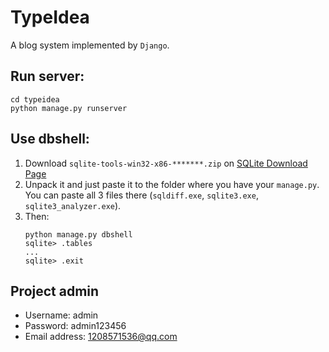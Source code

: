 # TypeIdea
A blog system implemented by `Django`.

## Run server:
```shell
cd typeidea
python manage.py runserver
```

## Use dbshell:
1. Download `sqlite-tools-win32-x86-*******.zip` on [SQLite Download Page](https://www.sqlite.org/download.html)
2. Unpack it and just paste it to the folder where you have your `manage.py`. You can paste all 3 files there (`sqldiff.exe`, `sqlite3.exe`, `sqlite3_analyzer.exe`).
3. Then: 
    ```shell
    python manage.py dbshell
    sqlite> .tables
    ...
    sqlite> .exit
    ```
   
## Project admin
- Username: admin
- Password: admin123456
- Email address: 1208571536@qq.com